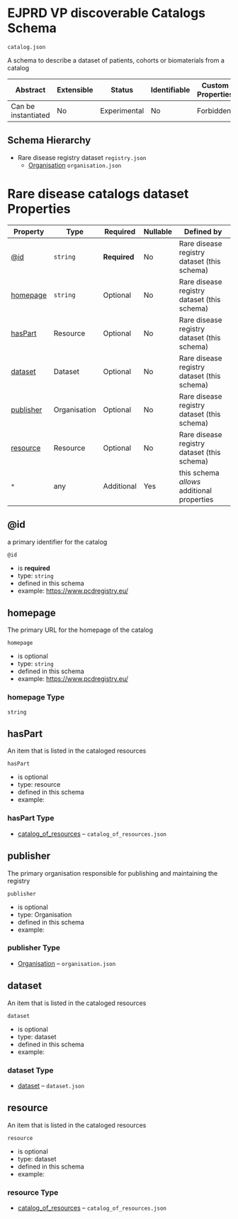# EJPRD VP discoverable Catalogs Schema


```
catalog.json
```

A schema to describe a dataset of patients, cohorts or biomaterials from a catalog

| Abstract            | Extensible | Status       | Identifiable | Custom Properties | Additional Properties | Defined In                     |
| ------------------- | ---------- | ------------ | ------------ | ----------------- | --------------------- | ------------------------------ |
| Can be instantiated | No         | Experimental | No           | Forbidden         | Permitted             | [catalog.json](catalog.json) |

## Schema Hierarchy

- Rare disease registry dataset `registry.json`
  - [Organisation](organisation.md) `organisation.json`

# Rare disease catalogs dataset Properties

| Property                        | Type                | Required     | Nullable | Defined by                                  |
| ------------------------------- | ------------------- | ------------ | -------- | ------------------------------------------- |
| [@id](#id)                      | `string`            | **Required** | No       | Rare disease registry dataset (this schema) |
| [homepage](#homepage)           | `string`            | Optional     | No       | Rare disease registry dataset (this schema) |
| [hasPart](#hasPart)             | Resource            | Optional     | No       | Rare disease registry dataset (this schema) |
| [dataset](#dataset)             | Dataset             | Optional     | No       | Rare disease registry dataset (this schema) |
| [publisher](#publisher)         | Organisation        | Optional     | No       | Rare disease registry dataset (this schema) |
| [resource](#resource)           | Resource            | Optional     | No       | Rare disease registry dataset (this schema) |
| `*`                             | any                 | Additional   | Yes      | this schema _allows_ additional properties  |

## @id

a primary identifier for the catalog

`@id`

- is **required**
- type: `string`
- defined in this schema
- example: https://www.pcdregistry.eu/


## homepage

The primary URL for the homepage of the catalog

`homepage`

- is optional
- type: `string`
- defined in this schema
- example: https://www.pcdregistry.eu/

### homepage Type

`string`

## hasPart

An item that is listed in the cataloged resources

`hasPart`

- is optional
- type: resource
- defined in this schema
- example:

### hasPart Type

- [catalog_of_resources](catalog_of_resources.md) – `catalog_of_resources.json`



## publisher

The primary organisation responsible for publishing and maintaining the registry

`publisher`

- is optional
- type: Organisation
- defined in this schema
- example:

### publisher Type

- [Organisation](organisation.md) – `organisation.json`


## dataset

An item that is listed in the cataloged resources

`dataset`

- is optional
- type: dataset
- defined in this schema
- example:

### dataset Type

- [dataset](dataset.md) – `dataset.json`



## resource

An item that is listed in the cataloged resources

`resource`

- is optional
- type: dataset
- defined in this schema
- example:

### resource Type

- [catalog_of_resources](catalog_of_resources.md) – `catalog_of_resources.json`
